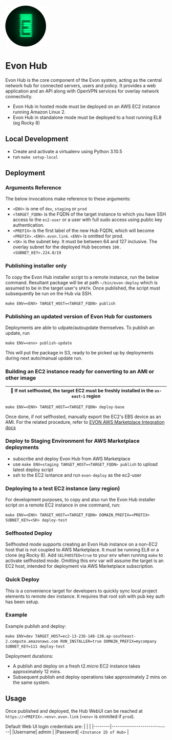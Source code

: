 ![EVON Logo](assets/evon_logo_e.png)
# Evon Hub

Evon Hub is the core component of the Evon system, acting as the central network hub for connected servers, users and policy. It provides a web application and an API along with OpenVPN services for overlay network connectivity.

* Evon Hub in hosted mode must be deployed on an AWS EC2 instance running Amazon Linux 2.
* Evon Hub in standalone mode must be deployed to a host running EL8 (eg Rocky 8)

## Local Development

* Create and activate a virtualenv using Python 3.10.5
* run `make setup-local`

## Deployment

### Arguments Reference

The below invocations make reference to these arguments:

* `<ENV>` is one of `dev`, `staging` or `prod`
* `<TARGET_FQDN>` is the FQDN of the target instance to which you have SSH access to the `ec2-user` or a user with full sudo access using public key authentication.
* `<PREFIX>` is the first label of the new Hub FQDN, which will become `<PREFIX>.<ENV>.evon.link`. `<ENV>` is omitted for prod.
* `<SK>` is the subnet key. It must be between 64 and 127 inclusive. The overlay subnet for the deployed Hub becomes `100.<SUBNET_KEY>.224.0/19`

### Publishing installer only

To copy the Evon Hub installer script to a remote instance, run the below command. Resultant package will be at path `~/bin/evon-deploy` which is assumed to be in the target user's `$PATH`. Once published, the script must subsequently be run on the Hub via SSH.
```
make ENV=<ENV> TARGET_HOST=<TARGET_FQDN> publish
```

### Publishing an updated version of Evon Hub for customers

Deployments are able to udpate/autoupdate themselves. To publish an update, run
```
make ENV=<env> publish-update
```
This will put the package in S3, ready to be picked up by deployments during next auto/manual update run.


### Building an EC2 instance ready for converting to an AMI or other image

| :memo: If not selfhosted, the target EC2 must be freshly installed in the `us-east-1` region |
|----------------------------------------------------------------------------------------------|

```
make ENV=<ENV> TARGET_HOST=<TARGET_FQDN> deploy-base
```
Once done, if not selfhosted, manually export the EC2's EBS device as an AMI. For the related procedure, refer to [EVON AWS Marketplace Integration docs](https://linuxdojo.atlassian.net/wiki/spaces/EVON/pages/138379265/AWS+Marketplace+Integration)

### Deploy to Staging Environment for AWS Marketplace deployments

* subscribe and deploy Evon Hub from AWS Marketplace
* use `make ENV=staging TARGET_HOST=<TARGET_FQDN> publish` to upload latest deploy script
* ssh to the EC2 isntance and run `evon-deploy` as the ec2-user

### Deploying to a test EC2 instance (any region)

For development purposes, to copy and also run the Evon Hub installer script on a remote EC2 instance in one command, run:
```
make ENV=<ENV> TARGET_HOST=<TARGET_FQDN> DOMAIN_PREFIX=<PREFIX> SUBNET_KEY=<SK> deploy-test
```

### Selfhosted Deploy

Selfhosted mode supports creating an Evon Hub instance on a non-EC2 host that is not coupled to AWS Marketplace. It must be running EL8 or a clone (eg Rocky 8). Add `SELFHOSTED=true` to your env when running `make` to activate selfhosted mode. Omitting this env var will assume the target is an EC2 host, intended for deployment via AWS Marketplace subscription.

### Quick Deploy

This is a convenience target for developers to quickly sync local project elements to remote dev instance. It requires that root ssh with pub key auth has been setup.

### Example

Example publish and deploy:
```
make ENV=dev TARGET_HOST=ec2-13-236-148-138.ap-southeast-2.compute.amazonaws.com RUN_INSTALLER=true DOMAIN_PREFIX=mycompany SUBNET_KEY=111 deploy-test
```

Deployment durations:
* A publish and deploy on a fresh t2.micro EC2 instance takes approximately 12 mins.
* Subsequent publish and deploy operations take approximately 2 mins on the same system.

## Usage

Once published and deployed, the Hub WebUI can be reached at `https://<PREFIX>.<env>.evon.link` (`<env>` is ommited if `prod`).

Default Web UI login credentials are:
| | |
|--------|----------------------------|
|Username| admin                      |
|Password| `<Instance ID of Hub>`     |
